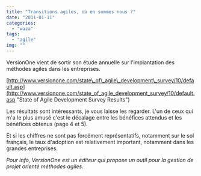 ```yaml
---
title: "Transitions agiles, où en sommes nous ?"
date: "2011-01-11"
categories: 
  - "waza"
tags: 
  - "agile"
img: ""
---
```


VersionOne vient de sortir son étude annuelle sur l'implantation des méthodes agiles dans les entreprises.

[http://www.versionone.com/state\_of\_agile\_development\_survey/10/default.asp](http://www.versionone.com/state_of_agile_development_survey/10/default.asp "State of Agile Development Survey Results")

Les résultats sont intéressants, je vous laisse les regarder. L'un de ceux qui m'a le plus amusé c'est le décalage entre les bénéfices attendus et les bénéfices obtenus (page 4 et 5).

Et si les chiffres ne sont pas forcément représentatifs, notamment sur le sol français, le taux d'adoption est relativement important, notamment dans les grandes entreprises.

_Pour info, VersionOne est un éditeur qui propose un outil pour la gestion de projet orienté méthodes agiles_.
